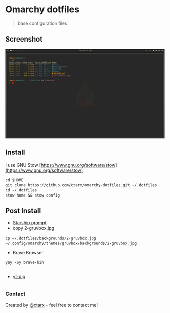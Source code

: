 # Omarchy dotfiles

> base configuration files

## Screenshot

![screenshot](screenshot.png)

## Install

I use GNU Stow [https://www.gnu.org/software/stow](https://www.gnu.org/software/stow)

```shell
cd $HOME
git clone https://github.com/ctarx/omarchy-dotfiles.git ~/.dotfiles
cd ~/.dotfiles
stow home && stow config
```

## Post Install

- [Starship prompt](https://starship.rs/)
- copy 2-gruvbox.jpg
```shell
cp ~/.dotfiles/backgrounds/2-gruvbox.jpg ~/.config/omarchy/themes/gruvbox/backgrounds/2-gruvbox.jpg
```
- Brave Browser
```shell
yay -Sy brave-bin
```
```
```
- [yt-dlp](https://github.com/yt-dlp/yt-dlp/wiki/Installation) 
```
```

### Contact

Created by [@ctarx](https://linuxrocks.online/@ctarx) - feel free to contact me!
